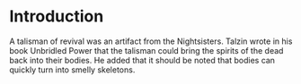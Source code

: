 # Introduction

A talisman of revival was an artifact from the Nightsisters.
Talzin wrote in his book Unbridled Power that the talisman could bring the spirits of the dead back into their bodies.
He added that it should be noted that bodies can quickly turn into smelly skeletons.
